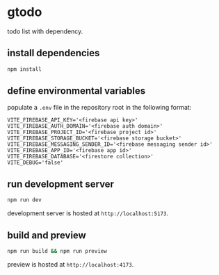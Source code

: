 # gtodo

todo list with dependency.

## install dependencies
```sh
npm install
```

## define environmental variables

populate a `.env` file in the repository root in the following format:
```
VITE_FIREBASE_API_KEY='<firebase api key>'
VITE_FIREBASE_AUTH_DOMAIN='<firebase auth domain>'
VITE_FIREBASE_PROJECT_ID='<firebase project id>'
VITE_FIREBASE_STORAGE_BUCKET='<firebase storage bucket>'
VITE_FIREBASE_MESSAGING_SENDER_ID='<firebase messaging sender id>'
VITE_FIREBASE_APP_ID='<firebase app id>'
VITE_FIREBASE_DATABASE='<firestore collection>'
VITE_DEBUG='false'
```

## run development server
```sh
npm run dev
```
development server is hosted at `http://localhost:5173`.

## build and preview
```sh
npm run build && npm run preview
```
preview is hosted at `http://localhost:4173`.
